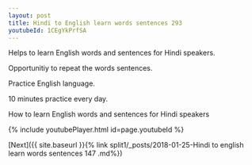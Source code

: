```yaml
---
layout: post
title: Hindi to English learn words sentences 293 
youtubeId: 1CEgYkPrfSA
---
```

 
 
Helps to learn English words and sentences for Hindi speakers.

Opportunitiy to repeat the words sentences. 

Practice English language. 
 
10 minutes practice every day. 
 
How to learn English words and sentences for Hindi speakers 
 
{% include youtubePlayer.html id=page.youtubeId %}
 
 
[Next]({{ site.baseurl }}{% link  split1/_posts/2018-01-25-Hindi to english learn words sentences 147 .md%})
 
